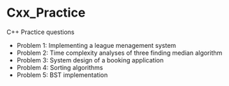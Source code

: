 # Cxx_Practice
C++ Practice questions
* Problem 1: Implementing a league menagement system
* Problem 2: Time complexity analyses of three finding median algorithm
* Problem 3: System design of a booking application
* Problem 4: Sorting algorithms
* Problem 5: BST implementation
